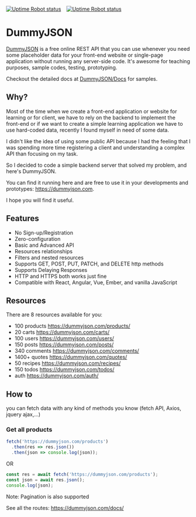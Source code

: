 [![Uptime Robot status](https://img.shields.io/uptimerobot/status/m793802954-7f701e85a9b8891f77662c72?label=json-server&style=for-the-badge&)](https://dummyjson.com/test) &ensp; [![Uptime Robot status](https://img.shields.io/uptimerobot/status/m793802970-81b516d840f61c2d83245f81?label=img-server&style=for-the-badge&)](https://i.dummyjson.com/300x100/282828/?text=SERVER%20IS%20UP&fontFamily=ubuntu&fontSize=28)

# DummyJSON

[DummyJSON](https://dummyjson.com) is a free online REST API that you can use whenever you need some placeholder data for your front-end website or single-page application without running any server-side code.
It's awesome for teaching purposes, sample codes, testing, prototyping.

Checkout the detailed docs at [DummyJSON/Docs](https://dummyjson.com/docs/) for samples.

## Why?

Most of the time when we create a front-end application or website for learning or for client, we have to rely on the backend to implement the front-end or if we want to create a simple learning application we have to use hard-coded data, recently I found myself in need of some data.

I didn't like the idea of using some public API because I had the feeling that I was spending more time registering a client and understanding a complex API than focusing on my task.

So I decided to code a simple backend server that solved my problem, and here's DummyJSON.

You can find it running here and are free to use it in your developments and prototypes: https://dummyjson.com.

I hope you will find it useful.

## Features

- No Sign-up/Registration
- Zero-configuration
- Basic and Advanced API
- Resources relationships
- Filters and nested resources
- Supports GET, POST, PUT, PATCH, and DELETE http methods
- Supports Delaying Responses
- HTTP and HTTPS both works just fine
- Compatible with React, Angular, Vue, Ember, and vanilla JavaScript

## Resources

There are 8 resources available for you:

- 100 products https://dummyjson.com/products/
- 20 carts https://dummyjson.com/carts/
- 100 users https://dummyjson.com/users/
- 150 posts https://dummyjson.com/posts/
- 340 comments https://dummyjson.com/comments/
- 1400+ quotes https://dummyjson.com/quotes/
- 50 recipes https://dummyjson.com/recipes/
- 150 todos https://dummyjson.com/todos/
- auth https://dummyjson.com/auth/

## How to

you can fetch data with any kind of methods you know (fetch API, Axios, jquery ajax,...)

### Get all products

```js
fetch('https://dummyjson.com/products')
  .then(res => res.json())
  .then(json => console.log(json));
```

OR

```js
const res = await fetch('https://dummyjson.com/products');
const json = await res.json();
console.log(json);
```

Note: Pagination is also supported

See all the routes: https://dummyjson.com/docs/
